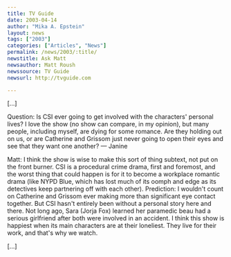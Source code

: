 ```yaml
---
title: TV Guide
date: 2003-04-14
author: "Mika A. Epstein"
layout: news
tags: ["2003"]
categories: ["Articles", "News"]
permalink: /news/2003/:title/
newstitle: Ask Matt  
newsauthor: Matt Roush  
newssource: TV Guide  
newsurl: http://tvguide.com  

---
```


[...]

Question: Is CSI ever going to get involved with the characters' personal lives? I love the show (no show can compare, in my opinion), but many people, including myself, are dying for some romance. Are they holding out on us, or are Catherine and Grissom just never going to open their eyes and see that they want one another? &#8212; Janine

Matt: I think the show is wise to make this sort of thing subtext, not put on the front burner. CSI is a procedural crime drama, first and foremost, and the worst thing that could happen is for it to become a workplace romantic drama (like NYPD Blue, which has lost much of its oomph and edge as its detectives keep partnering off with each other). Prediction: I wouldn't count on Catherine and Grissom ever making more than significant eye contact together. But CSI hasn't entirely been without a personal story here and there. Not long ago, Sara (Jorja Fox) learned her paramedic beau had a serious girlfriend after both were involved in an accident. I think this show is happiest when its main characters are at their loneliest. They live for their work, and that's why we watch. 

[...]

